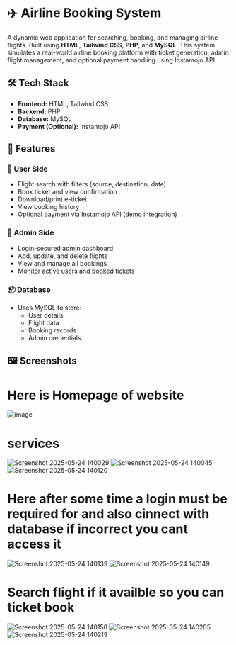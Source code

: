 
# ✈️ Airline Booking System

A dynamic web application for searching, booking, and managing airline flights. Built using **HTML**, **Tailwind CSS**, **PHP**, and **MySQL**. This system simulates a real-world airline booking platform with ticket generation, admin flight management, and optional payment handling using Instamojo API.

## 🛠️ Tech Stack

- **Frontend:** HTML, Tailwind CSS
- **Backend:** PHP
- **Database:** MySQL
- **Payment (Optional):** Instamojo API

## 🚀 Features

### 👤 User Side
- Flight search with filters (source, destination, date)
- Book ticket and view confirmation
- Download/print e-ticket
- View booking history
- Optional payment via Instamojo API (demo integration)

### 🛫 Admin Side
- Login-secured admin dashboard
- Add, update, and delete flights
- View and manage all bookings
- Monitor active users and booked tickets

### 📦 Database
- Uses MySQL to store:
  - User details
  - Flight data
  - Booking records
  - Admin credentials

## 🖼️ Screenshots

# Here is Homepage of website
![image](https://github.com/user-attachments/assets/ee0512e6-0ce6-4c34-998c-1509bd83ab68)
# services
![Screenshot 2025-05-24 140029](https://github.com/user-attachments/assets/83146ead-e386-4e3c-8eda-64e4f45afce0)
![Screenshot 2025-05-24 140045](https://github.com/user-attachments/assets/0488a45d-fc8c-4b35-8afb-3c637e556eae)
![Screenshot 2025-05-24 140120](https://github.com/user-attachments/assets/19202c8d-9647-44aa-afce-0d2df89a342c)

# Here after some time a login must be required for and also cinnect with database if incorrect you cant access it
![Screenshot 2025-05-24 140139](https://github.com/user-attachments/assets/e4d67a82-857b-4191-985b-8ea157433f89)
![Screenshot 2025-05-24 140149](https://github.com/user-attachments/assets/9dabbc95-b46c-442c-9429-58b0fa325d72)

# Search flight if it availble so you can ticket book
![Screenshot 2025-05-24 140158](https://github.com/user-attachments/assets/334dbb11-7f69-4744-973d-9852fc24dac1)
![Screenshot 2025-05-24 140205](https://github.com/user-attachments/assets/e516d81b-3ff1-4d71-a120-daf873410710)
![Screenshot 2025-05-24 140219](https://github.com/user-attachments/assets/3398f06a-5599-4c8c-8b69-9c9a800e9fa4)





